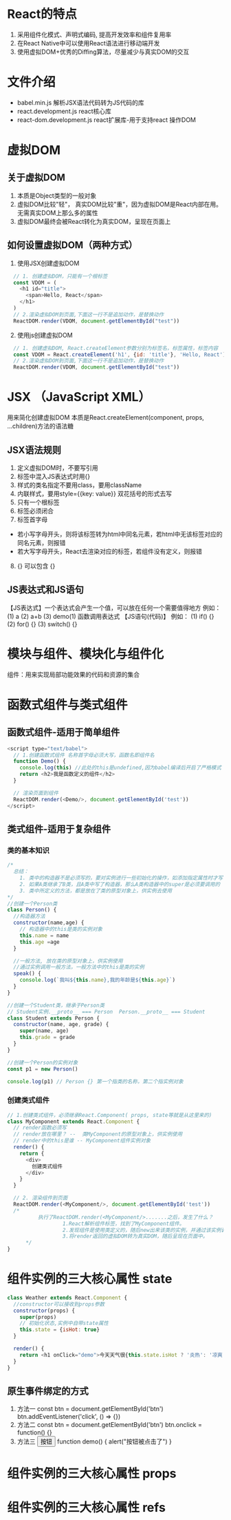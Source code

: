 # React的特点
1. 采用组件化模式、声明式编码, 提高开发效率和组件复用率
2. 在React Native中可以使用React语法进行移动端开发
3. 使用虚拟DOM+优秀的Diffing算法，尽量减少与真实DOM的交互

# 文件介绍
* babel.min.js 解析JSX语法代码转为JS代码的库
* react.development.js  react核心库
* react-dom.development.js  react扩展库-用于支持react 操作DOM


# 虚拟DOM

## 关于虚拟DOM
1. 本质是Object类型的一般对象
2. 虚拟DOM比较"轻"， 真实DOM比较"重"，因为虚拟DOM是React内部在用。无需真实DOM上那么多的属性
3. 虚拟DOM最终会被React转化为真实DOM，呈现在页面上 
## 如何设置虚拟DOM（两种方式）

1. 使用JSX创建虚拟DOM
```javascript
  // 1. 创建虚拟DOM，只能有一个根标签
  const VDOM = (
    <h1 id="title">
      <span>Hello, React</span>
    </h1>
  )
  // 2.渲染虚拟DOM到页面,下面这一行不是追加动作，是替换动作
  ReactDOM.render(VDOM, document.getElementById("test"))
```

2. 使用js创建虚拟DOM
```javascript
  // 1. 创建虚拟DOM, React.createElement参数分别为标签名，标签属性，标签内容
  const VDOM = React.createElement('h1', {id: 'title'}, 'Hello, React')
  // 2.渲染虚拟DOM到页面,下面这一行不是追加动作，是替换动作
  ReactDOM.render(VDOM, document.getElementById("test"))
```

# JSX （JavaScript XML）
用来简化创建虚拟DOM
本质是React.createElement(component, props, ...children)方法的语法糖

## JSX语法规则
1. 定义虚拟DOM时，不要写引用
2. 标签中混入JS表达式时用{}
3. 样式的类名指定不要用class，要用className
4. 内联样式，要用style={{key: value}} 双花括号的形式去写
5. 只有一个根标签
6. 标签必须闭合
7. 标签首字母
  * 若小写字母开头，则将该标签转为html中同名元素，若html中无该标签对应的同名元素，则报错
  * 若大写字母开头，React去渲染对应的标签，若组件没有定义，则报错
8. {} 可以包含 {}
## JS表达式和JS语句
【JS表达式】一个表达式会产生一个值，可以放在任何一个需要值得地方
        例如： 
        (1) a
        (2) a+b
        (3) demo(1) 函数调用表达式
【JS语句(代码)】
        例如：
        (1) if() {}
        (2) for() {}
        (3) switch() {} 
  


# 模块与组件、模块化与组件化
组件：用来实现局部功能效果的代码和资源的集合

# 函数式组件与类式组件

## 函数式组件-适用于简单组件

```javascript
<script type="text/babel">
  // 1.创建函数式组件 名称首字母必须大写，函数名即组件名
  function Demo() {
    console.log(this) //此处的this是undefined,因为babel编译后开启了严格模式
    return <h2>我是函数定义的组件</h2>
  }

  // 渲染页面到组件
  ReactDOM.render(<Demo/>, document.getElementById('test'))
</script>
```

## 类式组件-适用于复杂组件

### 类的基本知识
  ```javascript
  /*
    总结：
      1. 类中的构造器不是必须写的，要对实例进行一些初始化的操作，如添加指定属性时才写
      2. 如果A类继承了B类，且A类中写了构造器，那么A类构造器中的super是必须要调用的
      3. 类中所定义的方法，都是放在了类的原型对象上，供实例去使用
  */
  //创建一个Person类
  class Person() {
    //构造器方法
    constructor(name,age) {
      // 构造器中的this是类的实例对象
      this.name = name
      this.age =age
    }

    //一般方法, 放在类的原型对象上，供实例使用
    //通过实例调用一般方法，一般方法中的this是类的实例
    speak() {
      console.log(`我叫${this.name},我的年龄是${this.age}`)
    }
  }

  //创建一个Student类，继承于Person类
  // Student实例.__proto__ === Person  Person.__proto__ === Student
  class Student extends Person { 
    constructor(name, age, grade) {
      super(name, age)  
      this.grade = grade
    }
  }

  //创建一个Person的实例对象
  const p1 = new Person()

  console.log(p1) // Person {} 第一个指类的名称，第二个指实例对象 
  ``` 


### 创建类式组件

  ```javascript
  // 1.创建类式组件，必须继承React.Component( props, state等就是从这里来的)
  class MyComponent extends React.Component {
    // render函数必须写
    // render放在哪里？ --  类MyComponent的原型对象上，供实例使用
    // render中的this是谁 -- MyComponent组件实例对象
    render() {
      return {
        <div>
          创建类式组件
        </div>
      }
    }

    // 2. 渲染组件到页面
    ReactDOM.render(<MyComponent/>, document.getElementById('test'))
    /* 
			执行了ReactDOM.render(<MyComponent/>.......之后，发生了什么？
					1.React解析组件标签，找到了MyComponent组件。
					2.发现组件是使用类定义的，随后new出来该类的实例，并通过该实例调用到原型上的render方法。
					3.将render返回的虚拟DOM转为真实DOM，随后呈现在页面中。
		*/
  } 
  ```



# 组件实例的三大核心属性 state 

  ```javascript
  class Weather extends React.Component {
    //constructor可以接收到props参数
    constructor(props) {
      super(props)
      // 初始化状态,实例中自带state属性
      this.state = {isHot: true}
    }

    render() {
      return <h1 onClick="demo">今天天气很{this.state.isHot ? '炎热': '凉爽'}</h1>
    }
  }
  ```

  ## 原生事件绑定的方式
  1. 方法一
  const btn = document.getElementById('btn')
  btn.addEventListener('click', () => {})
  2. 方法二
  const btn = document.getElementById('btn')
  btn.onclick = function() {}
  3. 方法三
  <button onclick="demo()">按钮</button>
  function demo() {
    alert("按钮被点击了")
  }
# 组件实例的三大核心属性 props


# 组件实例的三大核心属性 refs